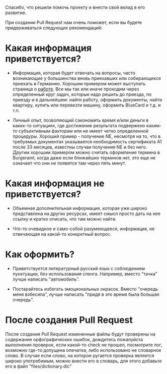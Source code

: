 Спасибо, что решили помочь проекту и внести свой вклад в его развитие.

При создании Pull Request нам очень поможет, если вы будете придерживаться следующих рекомендаций:

# Какая информация приветствуется?

- Информация, которая будет отвечать на вопросы, часто возникающие у большинства вновь приехавших или собирающихся 
приехать в Германию. Хорошим примером может выступать страница о [работе](https://github.com/ewgRa/de_faq/blob/master/%D0%A0%D0%B0%D0%B1%D0%BE%D1%82%D0%B0.md). Все мы так или иначе проходим через определенный круг задач, которые надо решить до приезда, по приезду и в дальнейшем: найти работу, оформить документы, найти квартиру, купить или перевезти машину, оформить BlueCard и т.д. и т.п.
 
- Личный опыт, позволяющий сэкономить время и/или деньги в каких-то ситуациях, где достижение результата подвержено каким-то субъективным факторам или не имеет четко определенной процедуры. Хороший пример - получение NE, несмотря на то, что в требуемых документах указывается необходимость сертификата A1 после 33 месяцев, известны случаи получения NE и без него.
 Другим хорошим примером можно считать оформления термина в Burgeramt, когда даже если ближайших терминов нет, это еще не означает что они не появятся там через пять минут.

# Какая информация не приветствуется?

- Объемная дополнительная информация, которая уже широко представлена на других ресурсах, имеет смысл просто дать на нее ссылку и кратко описать, что там можно найти.

- Что-то очевидное и само-собой разумеющееся, информация, не отвечающая на какой-то конкретный вопрос.


# Как оформить?

- Приветствуется литературный русский язык с соблюдением пунктуации, без использования сленга. Например, вместо "тачка" лучше написать "автомобиль".

- Постарайтесь избегать эмоциональных окрасок. Вместо "очередь меня взбесила", лучше написать "придя в это время была большая очередь".


# После создания Pull Request

После создания Pull Request измененные файлы будут проверены на содержание орфографических ошибок, дождитесь пожалуйста 
выполнения проверок, если какой-то check не прошел, посмотрите лог, возможно где-то допущена опечатка, либо использовано не словарное слово.
В случае если слово, на которое ругается проверка является широко употребимым, можно внести его в словарь, для этого добавьте его в файл "files/dictionary.dic"